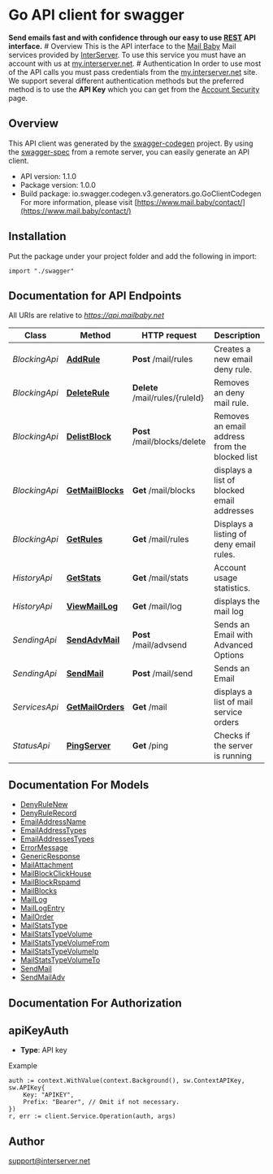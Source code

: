 # Go API client for swagger

**Send emails fast and with confidence through our easy to use [REST](https://en.wikipedia.org/wiki/Representational_state_transfer) API interface.** # Overview This is the API interface to the [Mail Baby](https//mail.baby/) Mail services provided by [InterServer](https://www.interserver.net). To use this service you must have an account with us at [my.interserver.net](https://my.interserver.net). # Authentication In order to use most of the API calls you must pass credentials from the [my.interserver.net](https://my.interserver.net/) site. We support several different authentication methods but the preferred method is to use the **API Key** which you can get from the [Account Security](https://my.interserver.net/account_security) page. 

## Overview
This API client was generated by the [swagger-codegen](https://github.com/swagger-api/swagger-codegen) project.  By using the [swagger-spec](https://github.com/swagger-api/swagger-spec) from a remote server, you can easily generate an API client.

- API version: 1.1.0
- Package version: 1.0.0
- Build package: io.swagger.codegen.v3.generators.go.GoClientCodegen
For more information, please visit [https://www.mail.baby/contact/](https://www.mail.baby/contact/)

## Installation
Put the package under your project folder and add the following in import:
```golang
import "./swagger"
```

## Documentation for API Endpoints

All URIs are relative to *https://api.mailbaby.net*

Class | Method | HTTP request | Description
------------ | ------------- | ------------- | -------------
*BlockingApi* | [**AddRule**](docs/BlockingApi.md#addrule) | **Post** /mail/rules | Creates a new email deny rule.
*BlockingApi* | [**DeleteRule**](docs/BlockingApi.md#deleterule) | **Delete** /mail/rules/{ruleId} | Removes an deny mail rule.
*BlockingApi* | [**DelistBlock**](docs/BlockingApi.md#delistblock) | **Post** /mail/blocks/delete | Removes an email address from the blocked list
*BlockingApi* | [**GetMailBlocks**](docs/BlockingApi.md#getmailblocks) | **Get** /mail/blocks | displays a list of blocked email addresses
*BlockingApi* | [**GetRules**](docs/BlockingApi.md#getrules) | **Get** /mail/rules | Displays a listing of deny email rules.
*HistoryApi* | [**GetStats**](docs/HistoryApi.md#getstats) | **Get** /mail/stats | Account usage statistics.
*HistoryApi* | [**ViewMailLog**](docs/HistoryApi.md#viewmaillog) | **Get** /mail/log | displays the mail log
*SendingApi* | [**SendAdvMail**](docs/SendingApi.md#sendadvmail) | **Post** /mail/advsend | Sends an Email with Advanced Options
*SendingApi* | [**SendMail**](docs/SendingApi.md#sendmail) | **Post** /mail/send | Sends an Email
*ServicesApi* | [**GetMailOrders**](docs/ServicesApi.md#getmailorders) | **Get** /mail | displays a list of mail service orders
*StatusApi* | [**PingServer**](docs/StatusApi.md#pingserver) | **Get** /ping | Checks if the server is running

## Documentation For Models

 - [DenyRuleNew](docs/DenyRuleNew.md)
 - [DenyRuleRecord](docs/DenyRuleRecord.md)
 - [EmailAddressName](docs/EmailAddressName.md)
 - [EmailAddressTypes](docs/EmailAddressTypes.md)
 - [EmailAddressesTypes](docs/EmailAddressesTypes.md)
 - [ErrorMessage](docs/ErrorMessage.md)
 - [GenericResponse](docs/GenericResponse.md)
 - [MailAttachment](docs/MailAttachment.md)
 - [MailBlockClickHouse](docs/MailBlockClickHouse.md)
 - [MailBlockRspamd](docs/MailBlockRspamd.md)
 - [MailBlocks](docs/MailBlocks.md)
 - [MailLog](docs/MailLog.md)
 - [MailLogEntry](docs/MailLogEntry.md)
 - [MailOrder](docs/MailOrder.md)
 - [MailStatsType](docs/MailStatsType.md)
 - [MailStatsTypeVolume](docs/MailStatsTypeVolume.md)
 - [MailStatsTypeVolumeFrom](docs/MailStatsTypeVolumeFrom.md)
 - [MailStatsTypeVolumeIp](docs/MailStatsTypeVolumeIp.md)
 - [MailStatsTypeVolumeTo](docs/MailStatsTypeVolumeTo.md)
 - [SendMail](docs/SendMail.md)
 - [SendMailAdv](docs/SendMailAdv.md)

## Documentation For Authorization

## apiKeyAuth
- **Type**: API key 

Example
```golang
auth := context.WithValue(context.Background(), sw.ContextAPIKey, sw.APIKey{
	Key: "APIKEY",
	Prefix: "Bearer", // Omit if not necessary.
})
r, err := client.Service.Operation(auth, args)
```

## Author

support@interserver.net
